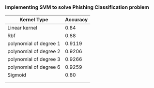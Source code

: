 ### Implementing SVM to solve Phishing Classification problem



| Kernel Type            | Accuracy |
| ---------------------- | -------- |
| Linear kernel          | 0.84     |
| Rbf                    | 0.88     |
| polynomial of degree 1 | 0.9119   |
| polynomial of degree 2 | 0.9206   |
| polynomial of degree 3 | 0.9266   |
| polynomial of degree 6 | 0.9259   |
| Sigmoid                | 0.80     |
|                        |          |
|                        |          |


